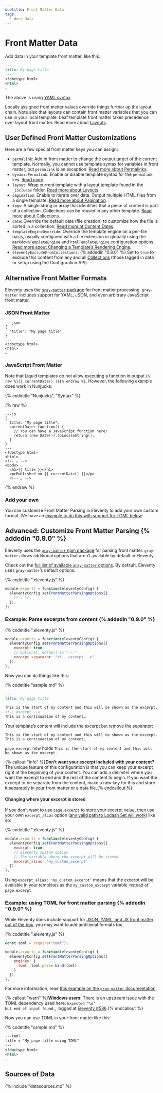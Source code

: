 ```yaml
---
subtitle: Front Matter Data
tags:
  - docs-data
---
```

# Front Matter Data

Add data in your template front matter, like this:

```markdown
---
title: My page title
---
<!doctype html>
<html>
…
```

The above is using [YAML syntax](https://learnxinyminutes.com/docs/yaml/).

Locally assigned front matter values override things further up the layout chain. Note also that layouts can contain front matter variables that you can use in your local template. Leaf template front matter takes precedence over layout front matter. Read more about [Layouts](/docs/layouts/).

## User Defined Front Matter Customizations

Here are a few special front matter keys you can assign:

* `permalink`: Add in front matter to change the output target of the current template. Normally, you cannot use template syntax for variables in front matter, but `permalink` is an exception. [Read more about Permalinks](/docs/permalinks/).
* `dynamicPermalink`: Enable or disable template syntax for the `permalink` key. [Read more](/docs/permalinks/#disable-templating-in-permalinks).
* `layout`: Wrap current template with a layout template found in the `_includes` folder. [Read more about Layouts](/docs/layouts/).
* `pagination`: Enable to iterate over data. Output multiple HTML files from a single template. [Read more about Pagination](/docs/pagination/).
* `tags`: A single string or array that identifies that a piece of content is part of a collection. Collections can be reused in any other template. [Read more about Collections](/docs/collections/).
* `date`: Override the default date (file creation) to customize how the file is sorted in a collection. [Read more at Content Dates](/docs/dates/).
* `templateEngineOverride`: Override the template engine on a per-file basis, usually configured with a file extension or globally using the `markdownTemplateEngine` and `htmlTemplateEngine` configuration options. [Read more about Changing a Template’s Rendering Engine](/docs/languages/#overriding-the-template-language).
* `eleventyExcludeFromCollections`: {% addedin "0.8.0" %} Set to `true` to exclude this content from any and all [Collections](/docs/collections/) (those tagged in data or setup using the Configuration API).

## Alternative Front Matter Formats

Eleventy uses the [`gray-matter` package](https://github.com/jonschlinkert/gray-matter) for front matter processing. `gray-matter` includes support for YAML, JSON, and even arbitrary JavaScript front matter.

### JSON Front Matter

```
---json
{
  "title": "My page title"
}
---
<!doctype html>
<html>
…
```

### JavaScript Front Matter

Note that Liquid templates do not allow executing a function in output `{% raw %}{{ currentDate() }}{% endraw %}`. However, the following example does work in Nunjucks:

{% codetitle "Nunjucks", "Syntax" %}

{% raw %}
```
---js
{
  title: "My page title",
  currentDate: function() {
    // You can have a JavaScript function here!
    return (new Date()).toLocaleString();
  }
}
---
<!doctype html>
<html>
<!-- … -->
<body>
  <h1>{{ title }}</h1>
  <p>Published on {{ currentDate() }}</p>
  <!-- … -->
```
{% endraw %}

### Add your own

You can customize Front Matter Parsing in Eleventy to add your own custom format. We have an [example to do this with support for TOML below](#example%3A-using-toml-for-front-matter-parsing).

## Advanced: Customize Front Matter Parsing {% addedin "0.9.0" %}

Eleventy uses the [`gray-matter` npm package](https://www.npmjs.com/package/gray-matter) for parsing front matter. `gray-matter` allows additional options that aren’t available by default in Eleventy.

Check out the [full list of available `gray-matter` options](https://www.npmjs.com/package/gray-matter#options). By default, Eleventy uses `gray-matter`’s default options.

{% codetitle ".eleventy.js" %}

```js
module.exports = function(eleventyConfig) {
  eleventyConfig.setFrontMatterParsingOptions({
    /* … */
  });
};
```

### Example: Parse excerpts from content {% addedin "0.9.0" %}

{% codetitle ".eleventy.js" %}

```js
module.exports = function(eleventyConfig) {
  eleventyConfig.setFrontMatterParsingOptions({
    excerpt: true,
    // Optional, default is "---"
    excerpt_separator: "<!-- excerpt -->"
  });
};
```

Now you can do things like this:

{% codetitle "sample.md" %}

```markdown
---
title: My page title
---
This is the start of my content and this will be shown as the excerpt.
<!-- excerpt -->
This is a continuation of my content…
```

Your template’s content will include the excerpt but remove the separator:

```
This is the start of my content and this will be shown as the excerpt.
This is a continuation of my content…
```

`page.excerpt` now holds `This is the start of my content and this will be shown as the excerpt.`

{% callout "info" %}<strong>Don’t want your excerpt included with your content?</strong> The unique feature of this configuration is that you can keep your excerpt right at the beginning of your content. You can add a delimiter where you want the excerpt to end and the rest of the content to begin. If you want the excerpt to be separate from the content, make a new key for this and store it separately in your front matter or a data file.{% endcallout %}

#### Changing where your excerpt is stored

If you don’t want to use `page.excerpt` to store your excerpt value, then use your own `excerpt_alias` option ([any valid path to Lodash Set will work](https://lodash.com/docs/4.17.11#set)) like so:

{% codetitle ".eleventy.js" %}

```js
module.exports = function(eleventyConfig) {
  eleventyConfig.setFrontMatterParsingOptions({
    excerpt: true,
    // Eleventy custom option
    // The variable where the excerpt will be stored.
    excerpt_alias: 'my_custom_excerpt'
  });
};
```

Using `excerpt_alias: 'my_custom_excerpt'` means that the excerpt will be available in your templates as the `my_custom_excerpt` variable instead of `page.excerpt`.

### Example: using TOML for front matter parsing {% addedin "0.9.0" %}

While Eleventy does include support for [JSON, YAML, and JS front matter out of the box](#alternative-front-matter-formats), you may want to add additional formats too.

{% codetitle ".eleventy.js" %}

```js
const toml = require("toml");

module.exports = function(eleventyConfig) {
  eleventyConfig.setFrontMatterParsingOptions({
    engines: {
      toml: toml.parse.bind(toml)
    }
  });
};
```

For more information, read [this example on the `gray-matter` documentation](https://www.npmjs.com/package/gray-matter#optionsengines).

{% callout "warn" %}<strong>Windows users</strong>: There is an upstream issue with the TOML dependency used here: <code>Expected "\n" but end of input found.</code>, logged at <a href="https://github.com/11ty/eleventy/issues/586">Eleventy #586</a>.{% endcallout %}

Now you can use TOML in your front matter like this:

{% codetitle "sample.md" %}

```markdown
---toml
title = "My page title using TOML"
---
<!doctype html>
<html>
…
```

## Sources of Data

{% include "datasources.md" %}
